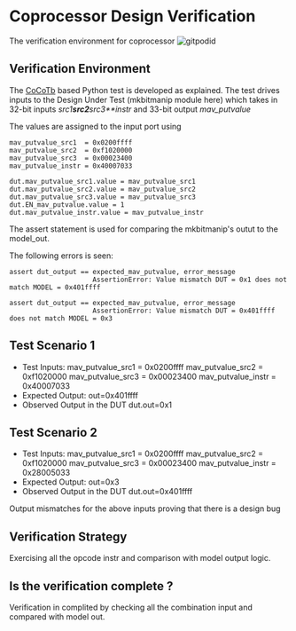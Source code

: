 # Coprocessor Design Verification

The verification environment for coprocessor 
![gitpodid](https://user-images.githubusercontent.com/109474211/181935316-b74d8be0-6380-44ba-848f-da2ee5325f86.JPG)


## Verification Environment

The [CoCoTb](https://www.cocotb.org/) based Python test is developed as explained. The test drives inputs to the Design Under Test (mkbitmanip module here) which takes in 32-bit inputs *src1**src2**src3**instr* and 33-bit output *mav_putvalue*

The values are assigned to the input port using 
```
mav_putvalue_src1  = 0x0200ffff
mav_putvalue_src2  = 0xf1020000
mav_putvalue_src3  = 0x00023400
mav_putvalue_instr = 0x40007033

dut.mav_putvalue_src1.value = mav_putvalue_src1
dut.mav_putvalue_src2.value = mav_putvalue_src2
dut.mav_putvalue_src3.value = mav_putvalue_src3
dut.EN_mav_putvalue.value = 1
dut.mav_putvalue_instr.value = mav_putvalue_instr
```
The assert statement is used for comparing the mkbitmanip's outut to the model_out.

The following errors is seen:
```
assert dut_output == expected_mav_putvalue, error_message
                     AssertionError: Value mismatch DUT = 0x1 does not match MODEL = 0x401ffff
```
```
assert dut_output == expected_mav_putvalue, error_message
                     AssertionError: Value mismatch DUT = 0x401ffff does not match MODEL = 0x3
```
## Test Scenario 1
- Test Inputs: mav_putvalue_src1  = 0x0200ffff mav_putvalue_src2  = 0xf1020000 mav_putvalue_src3  = 0x00023400 mav_putvalue_instr = 0x40007033
- Expected Output: out=0x401ffff
- Observed Output in the DUT dut.out=0x1
## Test Scenario 2
- Test Inputs: mav_putvalue_src1  = 0x0200ffff mav_putvalue_src2  = 0xf1020000 mav_putvalue_src3  = 0x00023400 mav_putvalue_instr = 0x28005033
- Expected Output: out=0x3
- Observed Output in the DUT dut.out=0x401ffff

Output mismatches for the above inputs proving that there is a design bug

## Verification Strategy
Exercising all the opcode instr and comparison with model output logic.

## Is the verification complete ?
Verification in complited by checking all the combination input and compared with model out.
